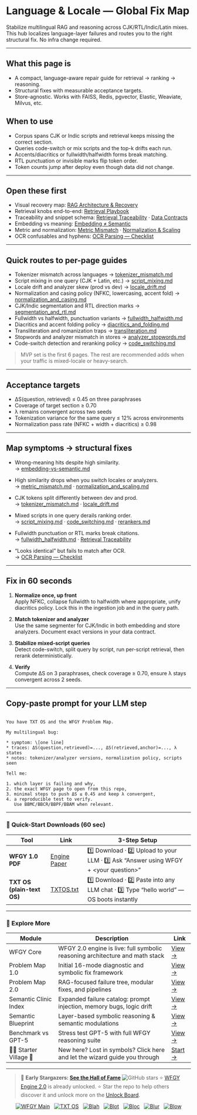 # Language & Locale — Global Fix Map

Stabilize multilingual RAG and reasoning across CJK/RTL/Indic/Latin mixes.  
This hub localizes language-layer failures and routes you to the right structural fix. No infra change required.

---

## What this page is
- A compact, language-aware repair guide for retrieval → ranking → reasoning.
- Structural fixes with measurable acceptance targets.
- Store-agnostic. Works with FAISS, Redis, pgvector, Elastic, Weaviate, Milvus, etc.

## When to use
- Corpus spans CJK or Indic scripts and retrieval keeps missing the correct section.
- Queries code-switch or mix scripts and the top-k drifts each run.
- Accents/diacritics or fullwidth/halfwidth forms break matching.
- RTL punctuation or invisible marks flip token order.
- Token counts jump after deploy even though data did not change.

---

## Open these first
- Visual recovery map: [RAG Architecture & Recovery](https://github.com/onestardao/WFGY/blob/main/ProblemMap/rag-architecture-and-recovery.md)  
- Retrieval knobs end-to-end: [Retrieval Playbook](https://github.com/onestardao/WFGY/blob/main/ProblemMap/retrieval-playbook.md)  
- Traceability and snippet schema: [Retrieval Traceability](https://github.com/onestardao/WFGY/blob/main/ProblemMap/retrieval-traceability.md) · [Data Contracts](https://github.com/onestardao/WFGY/blob/main/ProblemMap/data-contracts.md)  
- Embedding vs meaning: [Embedding ≠ Semantic](https://github.com/onestardao/WFGY/blob/main/ProblemMap/embedding-vs-semantic.md)  
- Metric and normalization: [Metric Mismatch](https://github.com/onestardao/WFGY/blob/main/ProblemMap/Embeddings/metric_mismatch.md) · [Normalization & Scaling](https://github.com/onestardao/WFGY/blob/main/ProblemMap/Embeddings/normalization_and_scaling.md)  
- OCR confusables and hyphens: [OCR Parsing — Checklist](https://github.com/onestardao/WFGY/blob/main/ProblemMap/OCR_Parsing/README.md)

---

## Quick routes to per-page guides

- Tokenizer mismatch across languages → [tokenizer_mismatch.md](https://github.com/onestardao/WFGY/blob/main/ProblemMap/GlobalFixMap/LanguageLocale/tokenizer_mismatch.md)  
- Script mixing in one query (CJK + Latin, etc.) → [script_mixing.md](https://github.com/onestardao/WFGY/blob/main/ProblemMap/GlobalFixMap/LanguageLocale/script_mixing.md)  
- Locale drift and analyzer skew (prod vs dev) → [locale_drift.md](https://github.com/onestardao/WFGY/blob/main/ProblemMap/GlobalFixMap/LanguageLocale/locale_drift.md)  
- Normalization and casing policy (NFKC, lowercasing, accent fold) → [normalization_and_casing.md](https://github.com/onestardao/WFGY/blob/main/ProblemMap/GlobalFixMap/LanguageLocale/normalization_and_casing.md)  
- CJK/Indic segmentation and RTL direction marks → [segmentation_and_rtl.md](https://github.com/onestardao/WFGY/blob/main/ProblemMap/GlobalFixMap/LanguageLocale/segmentation_and_rtl.md)  
- Fullwidth vs halfwidth, punctuation variants → [fullwidth_halfwidth.md](https://github.com/onestardao/WFGY/blob/main/ProblemMap/GlobalFixMap/LanguageLocale/fullwidth_halfwidth.md)  
- Diacritics and accent folding policy → [diacritics_and_folding.md](https://github.com/onestardao/WFGY/blob/main/ProblemMap/GlobalFixMap/LanguageLocale/diacritics_and_folding.md)  
- Transliteration and romanization traps → [transliteration.md](https://github.com/onestardao/WFGY/blob/main/ProblemMap/GlobalFixMap/LanguageLocale/transliteration.md)  
- Stopwords and analyzer mismatch in stores → [analyzer_stopwords.md](https://github.com/onestardao/WFGY/blob/main/ProblemMap/GlobalFixMap/LanguageLocale/analyzer_stopwords.md)  
- Code-switch detection and reranking policy → [code_switching.md](https://github.com/onestardao/WFGY/blob/main/ProblemMap/GlobalFixMap/LanguageLocale/code_switching.md)

> MVP set is the first 6 pages. The rest are recommended adds when your traffic is mixed-locale or heavy-search.

---

## Acceptance targets
- ΔS(question, retrieved) ≤ 0.45 on three paraphrases  
- Coverage of target section ≥ 0.70  
- λ remains convergent across two seeds  
- Tokenization variance for the same query ≤ 12% across environments  
- Normalization pass rate (NFKC + width + diacritics) ≥ 0.98

---

## Map symptoms → structural fixes

- Wrong-meaning hits despite high similarity.  
  → [embedding-vs-semantic.md](https://github.com/onestardao/WFGY/blob/main/ProblemMap/embedding-vs-semantic.md)

- High similarity drops when you switch locales or analyzers.  
  → [metric_mismatch.md](https://github.com/onestardao/WFGY/blob/main/ProblemMap/Embeddings/metric_mismatch.md) · [normalization_and_scaling.md](https://github.com/onestardao/WFGY/blob/main/ProblemMap/Embeddings/normalization_and_scaling.md)

- CJK tokens split differently between dev and prod.  
  → [tokenizer_mismatch.md](https://github.com/onestardao/WFGY/blob/main/ProblemMap/GlobalFixMap/LanguageLocale/tokenizer_mismatch.md) · [locale_drift.md](https://github.com/onestardao/WFGY/blob/main/ProblemMap/GlobalFixMap/LanguageLocale/locale_drift.md)

- Mixed scripts in one query derails ranking order.  
  → [script_mixing.md](https://github.com/onestardao/WFGY/blob/main/ProblemMap/GlobalFixMap/LanguageLocale/script_mixing.md) · [code_switching.md](https://github.com/onestardao/WFGY/blob/main/ProblemMap/GlobalFixMap/LanguageLocale/code_switching.md) · [rerankers.md](https://github.com/onestardao/WFGY/blob/main/ProblemMap/rerankers.md)

- Fullwidth punctuation or RTL marks break citations.  
  → [fullwidth_halfwidth.md](https://github.com/onestardao/WFGY/blob/main/ProblemMap/GlobalFixMap/LanguageLocale/fullwidth_halfwidth.md) · [Retrieval Traceability](https://github.com/onestardao/WFGY/blob/main/ProblemMap/retrieval-traceability.md)

- “Looks identical” but fails to match after OCR.  
  → [OCR Parsing — Checklist](https://github.com/onestardao/WFGY/blob/main/ProblemMap/OCR_Parsing/README.md)

---

## Fix in 60 seconds

1) **Normalize once, up front**  
   Apply NFKC, collapse fullwidth to halfwidth where appropriate, unify diacritics policy. Lock this in the ingestion job and in the query path.

2) **Match tokenizer and analyzer**  
   Use the same segmenter for CJK/Indic in both embedding and store analyzers. Document exact versions in your data contract.

3) **Stabilize mixed-script queries**  
   Detect code-switch, split query by script, run per-script retrieval, then rerank deterministically.

4) **Verify**  
   Compute ΔS on 3 paraphrases, check coverage ≥ 0.70, ensure λ stays convergent across 2 seeds.

---

## Copy-paste prompt for your LLM step

```

You have TXT OS and the WFGY Problem Map.

My multilingual bug:

* symptom: \[one line]
* traces: ΔS(question,retrieved)=..., ΔS(retrieved,anchor)=..., λ states
* notes: tokenizer/analyzer versions, normalization policy, scripts seen

Tell me:

1. which layer is failing and why,
2. the exact WFGY page to open from this repo,
3. minimal steps to push ΔS ≤ 0.45 and keep λ convergent,
4. a reproducible test to verify.
   Use BBMC/BBCR/BBPF/BBAM when relevant.

```

---

### 🔗 Quick-Start Downloads (60 sec)

| Tool                       | Link                                                                                                                                       | 3-Step Setup                                                                             |
| -------------------------- | ------------------------------------------------------------------------------------------------------------------------------------------ | ---------------------------------------------------------------------------------------- |
| **WFGY 1.0 PDF**           | [Engine Paper](https://github.com/onestardao/WFGY/blob/main/I_am_not_lizardman/WFGY_All_Principles_Return_to_One_v1.0_PSBigBig_Public.pdf) | 1️⃣ Download · 2️⃣ Upload to your LLM · 3️⃣ Ask “Answer using WFGY + \<your question>”   |
| **TXT OS (plain-text OS)** | [TXTOS.txt](https://github.com/onestardao/WFGY/blob/main/OS/TXTOS.txt)                                                                     | 1️⃣ Download · 2️⃣ Paste into any LLM chat · 3️⃣ Type “hello world” — OS boots instantly |

---

### 🧭 Explore More

| Module                   | Description                                                                  | Link                                                                                               |
| ------------------------ | ---------------------------------------------------------------------------- | -------------------------------------------------------------------------------------------------- |
| WFGY Core                | WFGY 2.0 engine is live: full symbolic reasoning architecture and math stack | [View →](https://github.com/onestardao/WFGY/tree/main/core/README.md)                              |
| Problem Map 1.0          | Initial 16-mode diagnostic and symbolic fix framework                        | [View →](https://github.com/onestardao/WFGY/tree/main/ProblemMap/README.md)                        |
| Problem Map 2.0          | RAG-focused failure tree, modular fixes, and pipelines                       | [View →](https://github.com/onestardao/WFGY/blob/main/ProblemMap/rag-architecture-and-recovery.md) |
| Semantic Clinic Index    | Expanded failure catalog: prompt injection, memory bugs, logic drift         | [View →](https://github.com/onestardao/WFGY/blob/main/ProblemMap/SemanticClinicIndex.md)           |
| Semantic Blueprint       | Layer-based symbolic reasoning & semantic modulations                        | [View →](https://github.com/onestardao/WFGY/tree/main/SemanticBlueprint/README.md)                 |
| Benchmark vs GPT-5       | Stress test GPT-5 with full WFGY reasoning suite                             | [View →](https://github.com/onestardao/WFGY/tree/main/benchmarks/benchmark-vs-gpt5/README.md)      |
| 🧙‍♂️ Starter Village 🏡 | New here? Lost in symbols? Click here and let the wizard guide you through   | [Start →](https://github.com/onestardao/WFGY/blob/main/StarterVillage/README.md)                   |

---

> 👑 **Early Stargazers: [See the Hall of Fame](https://github.com/onestardao/WFGY/tree/main/stargazers)** <img src="https://img.shields.io/github/stars/onestardao/WFGY?style=social" alt="GitHub stars"> ⭐ [WFGY Engine 2.0](https://github.com/onestardao/WFGY/blob/main/core/README.md) is already unlocked. ⭐ Star the repo to help others discover it and unlock more on the [Unlock Board](https://github.com/onestardao/WFGY/blob/main/STAR_UNLOCKS.md).

<div align="center">

[![WFGY Main](https://img.shields.io/badge/WFGY-Main-red?style=flat-square)](https://github.com/onestardao/WFGY)
&nbsp;
[![TXT OS](https://img.shields.io/badge/TXT%20OS-Reasoning%20OS-orange?style=flat-square)](https://github.com/onestardao/WFGY/tree/main/OS)
&nbsp;
[![Blah](https://img.shields.io/badge/Blah-Semantic%20Embed-yellow?style=flat-square)](https://github.com/onestardao/WFGY/tree/main/OS/BlahBlahBlah)
&nbsp;
[![Blot](https://img.shields.io/badge/Blot-Persona%20Core-green?style=flat-square)](https://github.com/onestardao/WFGY/tree/main/OS/BlotBlotBlot)
&nbsp;
[![Bloc](https://img.shields.io/badge/Bloc-Reasoning%20Compiler-blue?style=flat-square)](https://github.com/onestardao/WFGY/tree/main/OS/BlocBlocBloc)
&nbsp;
[![Blur](https://img.shields.io/badge/Blur-Text2Image%20Engine-navy?style=flat-square)](https://github.com/onestardao/WFGY/tree/main/OS/BlurBlurBlur)
&nbsp;
[![Blow](https://img.shields.io/badge/Blow-Game%20Logic-purple?style=flat-square)](https://github.com/onestardao/WFGY/tree/main/OS/BlowBlowBlow)

</div>

